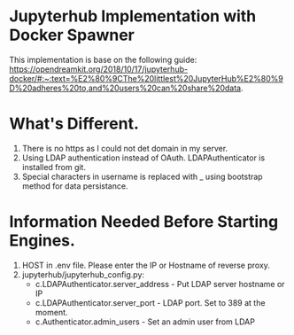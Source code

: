# Jupyterhub Implementation with Docker Spawner
This implementation is base on the following guide:
https://opendreamkit.org/2018/10/17/jupyterhub-docker/#:~:text=%E2%80%9CThe%20littlest%20JupyterHub%E2%80%9D%20adheres%20to,and%20users%20can%20share%20data.

# What's Different.
1.  There is no https as I could not det domain in my server.
2.  Using LDAP authentication instead of OAuth. LDAPAuthenticator is installed from git.
3.  Special characters in username is replaced with _ using bootstrap method for data persistance.

# Information Needed Before Starting Engines.
1.  HOST in .env file. Please enter the IP or Hostname of reverse proxy.
2.  jupyterhub/jupyterhub_config.py:
    -  c.LDAPAuthenticator.server_address - Put LDAP server hostname or IP
    -  c.LDAPAuthenticator.server_port    - LDAP port. Set to 389 at the moment.
    -  c.Authenticator.admin_users        - Set an admin user from LDAP
